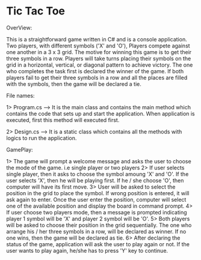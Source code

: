 # Tic Tac Toe

OverView:

This is a straightforward game written in C# and is a console application. Two players, with different symbols ('X' and 'O'), 
Players compete against one another in a 3 x 3 grid. The motive for winning this game is to get their three symbols in a row. 
Players will take turns placing their symbols on the grid in a horizontal, vertical, or diagonal pattern to achieve victory. 
The one who completes the task first is declared the winner of the game. If both players fail to get their three symbols in a row 
and all the places are filled with the symbols, then the game will be declared a tie.

File names:

1> Program.cs  -->  It is the main class and contains the main method which contains the code that sets up and start the application.
					When application is executed, first this method will executed first.

2> Design.cs   -->  It is a static class which contains all the methods with logics to run the application.

GamePlay:

1> The game will prompt a welcome message and asks the user to choose the mode of the game. i.e single player or two players
2> If user selects single player, then it asks to choose the symbol amoung 'X' and 'O'. If the user selects 'X', then he will be 
playing first. If he / she choose 'O', then computer will have its first move.
3> User will be asked to select the position in the grid to place the symbol. If wrong position is entered, it will ask again to
enter. Once the user enter the position, computer will select one of the available position and display the board in command prompt.
4> If user choose two players mode, then a message is prompted indicating player 1 symbol will be 'X' and player 2 symbol will be 'O'.
5> Both players will be asked to choose their position in the grid sequentially. The one who arrange his / her three symbols in a row,
will be declared as winner. If no one wins, then the game will be declared as tie.
6> After declaring the status of the game, application will ask the user to play again or not. If the user wants to play again, he/she
has to press 'Y' key to continue.
